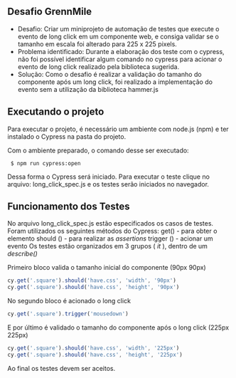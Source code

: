 ## Desafio GrennMile

- Desafio: Criar um miniprojeto de automação de testes que execute o evento de long click em um componente web, e consiga validar se o tamanho em escala foi alterado para 225 x 225 pixels.
- Problema identificado: Durante a elaboração dos teste com o cypress, não foi possível identificar algum comando no cypress para acionar o evento  de long click  realizado pela biblioteca sugerida.
- Solução: Como o desafio é realizar a validação do tamanho do componente após um long click, foi realizado a implementação do evento sem a utilização da biblioteca hammer.js

## Executando o projeto

Para executar o projeto, é necessário um ambiente com node.js (npm) e ter instalado o Cypress na pasta do projeto. 

Com o ambiente preparado, o comando desse ser executado:

` $ npm run cypress:open`

Dessa forma o Cypress será iniciado. 
Para executar o teste clique no arquivo: long_click_spec.js  e os testes serão iniciados no navegador.

## Funcionamento dos Testes
No arquivo long_click_spec.js estão especificados os casos de testes. Foram utilizados os seguintes métodos do Cypress:
get()  - para obter o elemento
should () -  para realizar as *assertions*
trigger () - acionar um evento
Os testes estão organizados em 3 grupos ( *it* ), dentro de um *describe()*

Primeiro bloco valida o tamanho inicial do componente (90px 90px)
```javascript
cy.get('.square').should('have.css', 'width', '90px')
cy.get('.square').should('have.css', 'height', '90px')
```
No segundo bloco é acionado o long click 
```javascript
cy.get('.square').trigger('mousedown')
```
E por último é validado o tamanho do componente após o long click (225px 225px)
```javascript
cy.get('.square').should('have.css', 'width', '225px')
cy.get('.square').should('have.css', 'height', '225px')
```
Ao final os testes devem ser aceitos.
